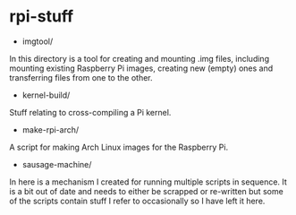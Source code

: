 
rpi-stuff
=========

* imgtool/

In this directory is a tool for creating and mounting .img files, including mounting existing 
Raspberry Pi images, creating new (empty) ones and transferring files from one to the other.

* kernel-build/

Stuff relating to cross-compiling a Pi kernel.

* make-rpi-arch/

A script for making Arch Linux images for the Raspberry Pi.

* sausage-machine/

In here is a mechanism I created for running multiple scripts in sequence. It is a bit out of date 
and needs to either be scrapped or re-written but some of the scripts contain stuff I refer to 
occasionally so I have left it here.

